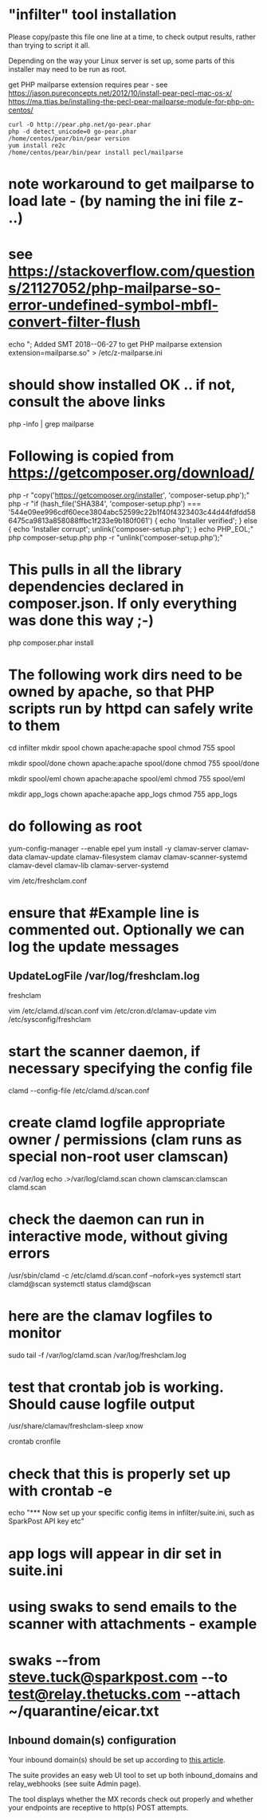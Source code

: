 # "infilter" tool installation


Please copy/paste this file one line at a time, to check output results, rather than trying to script it all.

Depending on the way your Linux server is set up, some parts of this installer may need to be run as root.


get PHP mailparse extension
 requires pear - see
   https://jason.pureconcepts.net/2012/10/install-pear-pecl-mac-os-x/
   https://ma.ttias.be/installing-the-pecl-pear-mailparse-module-for-php-on-centos/

```
curl -O http://pear.php.net/go-pear.phar
php -d detect_unicode=0 go-pear.phar
/home/centos/pear/bin/pear version
yum install re2c
/home/centos/pear/bin/pear install pecl/mailparse
```

# note workaround to get mailparse to load late - (by naming the ini file z- ..)
# see https://stackoverflow.com/questions/21127052/php-mailparse-so-error-undefined-symbol-mbfl-convert-filter-flush

echo "; Added SMT 2018--06-27 to get PHP mailparse extension\
extension=mailparse.so" > /etc/z-mailparse.ini

# should show installed OK .. if not, consult the above links
php -info | grep mailparse

# Following is copied from https://getcomposer.org/download/
php -r "copy('https://getcomposer.org/installer', 'composer-setup.php');"
php -r "if (hash_file('SHA384', 'composer-setup.php') === '544e09ee996cdf60ece3804abc52599c22b1f40f4323403c44d44fdfdd586475ca9813a858088ffbc1f233e9b180f061') { echo 'Installer verified'; } else { echo 'Installer corrupt'; unlink('composer-setup.php'); } echo PHP_EOL;"
php composer-setup.php
php -r "unlink('composer-setup.php');"

# This pulls in all the library dependencies declared in composer.json.  If only everything was done this way ;-)
php composer.phar install

# The following work dirs need to be owned by apache, so that PHP scripts run by httpd can safely write to them
cd infilter
mkdir spool
chown apache:apache spool
chmod 755 spool

mkdir spool/done
chown apache:apache spool/done
chmod 755 spool/done

mkdir spool/eml
chown apache:apache spool/eml
chmod 755 spool/eml

mkdir app_logs
chown apache:apache app_logs
chmod 755 app_logs

# do following as root
yum-config-manager --enable epel
yum install -y clamav-server clamav-data clamav-update clamav-filesystem clamav clamav-scanner-systemd clamav-devel clamav-lib clamav-server-systemd

vim /etc/freshclam.conf
# ensure that #Example line is commented out.  Optionally we can log the update messages
## UpdateLogFile /var/log/freshclam.log

freshclam

vim /etc/clamd.d/scan.conf
vim /etc/cron.d/clamav-update
vim /etc/sysconfig/freshclam

# start the scanner daemon, if necessary specifying the config file
clamd --config-file /etc/clamd.d/scan.conf

# create clamd logfile appropriate owner / permissions (clam runs as special non-root user clamscan)
cd /var/log
echo .>/var/log/clamd.scan
chown clamscan:clamscan clamd.scan

# check the daemon can run in interactive mode, without giving errors
/usr/sbin/clamd -c /etc/clamd.d/scan.conf –nofork=yes
systemctl  start clamd@scan
systemctl  status clamd@scan

# here are the clamav logfiles to monitor
sudo tail -f /var/log/clamd.scan /var/log/freshclam.log

# test that crontab job is working.  Should cause logfile output
/usr/share/clamav/freshclam-sleep xnow

crontab cronfile
# check that this is properly set up with crontab -e

echo "*** Now set up your specific config items in infilter/suite.ini, such as SparkPost API key etc"

# app logs will appear in dir set in suite.ini

# using swaks to send emails to the scanner with attachments - example
#  swaks --from steve.tuck@sparkpost.com --to test@relay.thetucks.com --attach ~/quarantine/eicar.txt

## Inbound domain(s) configuration

Your inbound domain(s) should be set up according to [this article](https://www.sparkpost.com/docs/tech-resources/inbound-email-relay-webhook/).

The suite provides an easy web UI tool to set up both inbound_domains and relay_webhooks (see suite Admin page).

The tool displays whether the MX records check out properly and whether your endpoints are receptive to http(s) POST attempts.
